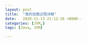 ```yaml
---
layout: post
title:  "类的加载过程详解"
date:   2020-11-13 21:12:16 +0800--
categories: [JVM,]
tags: [Java, JVM]  

---
```


  

 